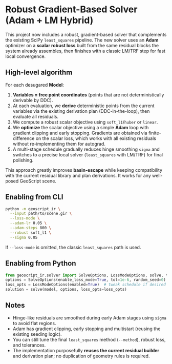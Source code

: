 # Robust Gradient-Based Solver (Adam + LM Hybrid)

This project now includes a robust, gradient-based solver that complements the existing SciPy
`least_squares` pipeline. The new solver uses an **Adam** optimizer on a **scalar robust loss**
built from the same residual blocks the system already assembles, then finishes with a classic
LM/TRF step for fast local convergence.

## High-level algorithm

For each desugared **Model**:

1. **Variables = free point coordinates** (points that are not deterministically derivable by DDC).
2. At each evaluation, we **derive** deterministic points from the current variables via the existing
   derivation plan (DDC-in-the-loop), then evaluate all residuals.
3. We compute a robust scalar objective using `soft_l1`/`huber` or `linear`.
4. We **optimize** the scalar objective using a simple **Adam** loop with gradient clipping and
   early stopping. Gradients are obtained via finite-difference on the scalar loss, which works
   with all existing residuals without re-implementing them for autograd.
5. A multi-stage schedule gradually reduces hinge smoothing `sigma` and switches to a precise
   local solver (`least_squares` with LM/TRF) for final polishing.

This approach greatly improves **basin-escape** while keeping compatibility with the current residual
library and plan derivations. It works for any well-posed GeoScript scene.

## Enabling from CLI

```bash
python -m geoscript_ir \
  --input path/to/scene.gir \
  --loss-mode \
  --adam-lr 0.05 \
  --adam-steps 800 \
  --robust soft_l1 \
  --sigma 0.05
```

If `--loss-mode` is omitted, the classic `least_squares` path is used.

## Enabling from Python

```python
from geoscript_ir.solver import SolveOptions, LossModeOptions, solve, translate
options = SolveOptions(enable_loss_mode=True, tol=1e-6, random_seed=0)
loss_opts = LossModeOptions(enabled=True)  # tweak schedule if desired
solution = solve(model, options, loss_opts=loss_opts)
```

## Notes

- Hinge-like residuals are smoothed during early Adam stages using `sigma` to avoid flat regions.
- Adam has gradient clipping, early stopping and multistart (reusing the existing seeding logic).
- You can still tune the final `least_squares` method (`--method`), robust loss, and tolerances.
- The implementation purposefully **reuses the current residual builder** and derivation plan; no
  duplication of geometry rules is required.
